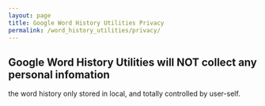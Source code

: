 ```yaml
---
layout: page
title: Google Word History Utilities Privacy
permalink: /word_history_utilities/privacy/
---
```


## Google Word History Utilities will NOT collect any personal infomation
the word history only stored in local, and totally controlled by user-self.